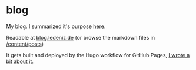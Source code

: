 # blog
My blog. I summarized it's purpose [here](https://ledeniz.github.io/blog/posts/2022-11-16-about/).

Readable at [blog.ledeniz.de](https://blog.ledeniz.de/)
(or browse the markdown files in [/content/posts](https://github.com/ledeniz/blog/tree/main/content/posts))

It gets built and deployed by the Hugo workflow for GitHub Pages, [I wrote a bit about it](https://ledeniz.github.io/blog/posts/2023-02-16-hugo/). 

